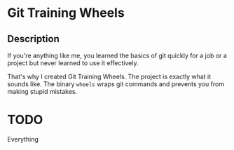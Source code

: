# Git Training Wheels

## Description

If you're anything like me, you learned the basics of git quickly for a job or a project but never learned to use it effectively.

That's why I created Git Training Wheels. The project is exactly what it sounds like. The binary `wheels` wraps git commands and
prevents you from making stupid mistakes.

# TODO
Everything